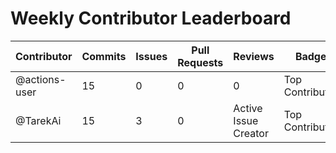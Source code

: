 # Weekly Contributor Leaderboard

| Contributor | Commits | Issues | Pull Requests | Reviews | Badge |
|-------------|---------|----------------|--------|---------|-------|
| @actions-user | 15 | 0 | 0 | 0 | Top Contributor |
| @TarekAi | 15 | 3 | 0 | Active Issue Creator | Top Contributor |
